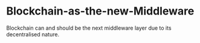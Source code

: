 # Blockchain-as-the-new-Middleware
Blockchain can and should be the next middleware layer due to its decentralised nature. 
